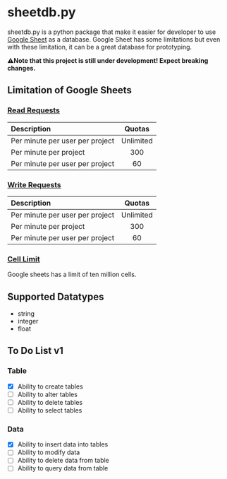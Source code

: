 # sheetdb.py
sheetdb.py is a python package that make it easier for developer to use [Google Sheet](https://www.google.com/sheets/about/) as a database. Google Sheet has some limitations but even with these limitation, it can be a great database for prototyping.

⚠️**Note that this project is still under development! Expect breaking changes.**

## Limitation of Google Sheets
### [Read Requests	](https://developers.google.com/sheets/api/limits)
| Description | Quotas |
| :---         |     :---:      |
| Per minute per user per project | Unlimited |
| Per minute per project | 300 |
| Per minute per user per project | 60|

### [Write Requests	](https://developers.google.com/sheets/api/limits)
| Description | Quotas |
| :---         |     :---:      |
| Per minute per user per project | Unlimited |
| Per minute per project | 300 |
| Per minute per user per project | 60|

### [Cell Limit](https://workspaceupdates.googleblog.com/2022/03/ten-million-cells-google-sheets.html#:~:text=We've%20increased%20the%20cell,%2C%20existing%2C%20and%20imported%20files.)
Google sheets has a limit of ten million cells.

## Supported Datatypes
- string
- integer
- float

## To Do List v1
### Table
- [x] Ability to create tables
- [ ] Ability to alter tables
- [ ] Ability to delete tables
- [ ] Ability to select tables

### Data
- [x] Ability to insert data into tables
- [ ] Ability to modify data
- [ ] Ability to delete data from table
- [ ] Ability to query data from table
